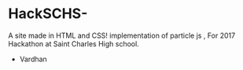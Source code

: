 # HackSCHS-
A site made in HTML and CSS! implementation of particle js , For 2017 Hackathon at Saint Charles High school. 


- Vardhan
